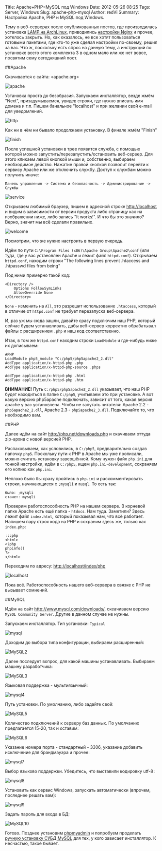 Title: Apache+PHP+MySQL под Windows
Date: 2012-05-26 08:25
Tags: Server, Windows
Slug: apache-php-mysql
Author: redVi
Summary: Настройка Apache, PHP и MySQL под Windows.

Тему о веб-серверах после опубликованных постов, где производилась установка [LAMP на ArchLinux](lamp.html), приводились [настройки Nginx](nginx.html) и прочее, хотелось закрыть. Но, как оказалось, не все хотят пользоваться готовыми пакетами, где кто-то уже сделал настройки по-своему, решил за вас. Что ж, поскольку есть спрос на данную тему, а инструкций по установке всего этого комплекта 3 в одном мало или же нет вовсе, посвятим сему сегодняшний пост.

##Apache

Скачивается с сайта: <apache.org>

![apache](http://4.bp.blogspot.com/-WQR3jhVhuFQ/T8DXh8wJYrI/AAAAAAAAAng/Y8V2Ig5FcfA/s1600/apache+org.png "apache")

Установка проста до безобразия. Запускаем инсталлятор, везде жмём "Next", призадумываемся, увидев строки, где нужно вписать имя домена и т.п. Пишем банальное "localhost" и при желании свой e-mail для уведомлений.

![http](http://4.bp.blogspot.com/-a7QNRFLH0SY/T8DXuB9qNQI/AAAAAAAAAno/zVe5eCNqmlc/s1600/apache.png "http")

Как ни в чём ни бывало продолжаем установку. В финале жмём "Finish"

![finish](http://4.bp.blogspot.com/-fIr5gxtMcno/T8DYQPR2aCI/AAAAAAAAAnw/esNWCZX-6PY/s1600/apache-install2.png "finish")

После успешной установки в трее появится служба, с помощью которой можно запустить/перезапустить/остановить веб-сервер. Для этого кликаем левой кнопкой мыши и, собственно, выбираем необходимое действо. Нажатие правой кнопкой позволит перейти к сервису Apache или же отключить службу.
Доступ к службам можно получить иначе:

    Панель управления -> Система и безопасность -> Администрирование -> Службы

![service](http://4.bp.blogspot.com/-tSVUz_03dQw/T8DYYiPKvjI/AAAAAAAAAoA/5tSpYx9PDUw/s1600/apache-services.png "service")

Открываем любимый браузер, пишем в адресной строке <http://localhost> и видим в зависимости от версии продукта либо страницу как на изображении ниже, либо запись "It works!". И что бы это значило? Верно, значит мы всё сделали правильно.

![welcome](http://3.bp.blogspot.com/-h5dJPIxqJYE/T8DYfGYUaYI/AAAAAAAAAoI/1jCtpDVyn-o/s1600/apache+localhost4.png "welcome")

Посмотрим, что же нужно настроить в первую очередь.

Идём по пути `C:\Program Files (x86)\Apache Group\Apache2\conf` (или туда, где у вас установлен Apache и лежит файл `httpd.conf`). Открываем `httpd.conf`, находим строки "The following lines prevent .htaccess and .htpasswd files from being"

Под ними примерно такой код:

    <Directory />
        Options FollowSymLinks
        AllowOverride None
    </Directory>

`None` - изменить на `All`, это разрешит использование `.htaccess`, который в отличие от `httpd.conf` не требует перезапуска веб-сервера.

И, раз уж мы сюда зашли, давайте сразу подключим наш PHP, который сейчас будем устанавливать, дабы веб-сервер корректно обрабатывал файлы с расширением `.php` и наш код соответственно.

Итак, в том же `httpd.conf` находим строки `LoadModule` и где-нибудь ниже их дописываем:

    #PHP
    LoadModule php5_module "C:/php5/php5apache2_2.dll"
    AddType application/x-httpd-php .php
    AddType application/x-httpd-php-source .phps

    AddType application/x-httpd-php .html
    AddType application/x-httpd-php .htm

<b>ВНИМАНИЕ!</b> Путь `C:/php5/php5apache2_2.dll` указывает, что наш PHP будет находиться в папке `C:/php5`, учитываем это при установке. А вот какую версию php5apache подключать, зависит от того, какая версия apache у вас установлена. Чтобы не запутать читателя: Apache 2.2 - `php5apache2_2.dll`, Apache 2.3 - `php5apache2_3.dll`. Подключайте то, что необходимо вам.

##PHP

Далее идём на сайт <http://php.net/downloads.php> и скачиваем оттуда zip-архив с новой версией PHP.

Распаковываем, как условились, в `C:/php5`, предварительно создав папочку `php5`. Поскольку пути к PHP в Apache мы уже прописали, можно считать установку завершённой.  Кому нужен файл `php.ini` для тонкой настройки, идём в `C:/php5`, ищем `php.ini-development`, сохраняем его копию как `php.ini`.

Неплохо было бы сразу пройтись в `php.ini` и раскомментировать строки, начинающиеся с `;mysqli` и `musql`. То есть так:

    было: ;mysqli
    станет: mysqli

Проверим работоспособность PHP на нашем сервере. В корневой папке Apache есть ещё папка - `htdocs`. Нам туда. Заметили? Здесь лежит файл `index.html`, который показывал нам, что всё работает. Напишем пару строк кода на PHP и сохраним здесь же, только как `index.php`:

    :::php
    <html>
    <?php
    phpinfo()
    ?>
    </html>

Переходим по адресу: <http://localhost/index/php>

![localhost](http://1.bp.blogspot.com/-4PYYfS0dyoY/T8DZvECRg-I/AAAAAAAAAoQ/jufK8sf65rU/s1600/index.png "localhost")

 Пока всё. Работоспособность нашего веб-сервера в связке с PHP не вызывает сомнений.

##MySQL

Идём на сайт <http://www.mysql.com/downloads/>, скеачиваем версию `MySQL Community Server`. Другие в данном случае не нужны.

Запускаем инсталлятор. Тип установки: `Typical`

![mysql](http://1.bp.blogspot.com/-QWjGO7pfuOk/T8DZ87-LBYI/AAAAAAAAAoY/acMquvuxA7A/s1600/mysql.png "MySQL")

Доходим до выбора типа конфигурации, выбираем расширенный:

![MySQL2](http://1.bp.blogspot.com/-c9NwybxAQDc/T8DaCXRDjpI/AAAAAAAAAog/FNKWO4i7gXA/s1600/mysql2.png "MySQL type")

Далее последует вопрос, для какой машины устанавливать. Выбираем машину разработчика:

![MySQL3](http://4.bp.blogspot.com/-5p2AqGkBbhs/T8DaINB0HfI/AAAAAAAAAoo/XLBycae4LUE/s1600/mysql3.png "MySQL mashine")

Языковая поддержка - мультиязычный:

![mysql4](http://4.bp.blogspot.com/-YwYLFpIO7mU/T8DaNqzyQDI/AAAAAAAAAow/0WY1CVK-EyM/s1600/mysql4.png "MySQL database")

Путь установки. По умолчанию, либо задайте свой:

![MySQL5](http://2.bp.blogspot.com/-mheaCYCJBWk/T8DaTHegUNI/AAAAAAAAAo4/s7QkWQbau2I/s1600/mysql5.png "MySQL path")

Количество подключений к серверу баз данных. По умолчанию предлагается 15-20, так и оставим:

![MySQL6](http://1.bp.blogspot.com/-7NhsyDlS6K4/T8DaYZ9gBiI/AAAAAAAAApA/gY6qbN61zoo/s1600/mysql6.png "MySQL approximate number")

Указание номера порта - стандартный - 3306, указание добавить исключение для брандмауэра и прочее:

![mysql7](http://4.bp.blogspot.com/-LWj8_7E0CR4/T8DaefSwxbI/AAAAAAAAApI/eKbzam4O2eg/s1600/mysql7.png "MySQL tcp")

Выбор языково поддержки. Убедитесь, что выставили кодировку utf-8 :

![mysql8](http://3.bp.blogspot.com/-LFgFUoV7qcs/T8DakR5t5RI/AAAAAAAAApQ/RvcaTSa120Y/s1600/mysql8.png "MySQL utf")

Установить как сервис Windows, запускать автоматически (впрочем, последнее решать вам):

![mysql9](http://4.bp.blogspot.com/-3Rfp5puQMDg/T8DapXrVwvI/AAAAAAAAApY/2Fs3PTKh-M0/s1600/mysql9.png "MySQL server")

Задать пароль для входа в БД:

![MySQL10](http://1.bp.blogspot.com/-I-A0-eoq67M/T8DavjC0_aI/AAAAAAAAApg/48u66lg_fqY/s1600/mysql10.png "MySQL server")

Готово. Позднее установим [phpmyadmin](phpmyadmin.html) и попробуем проделать [ручную установку СУБД MySQL](mysql-install.html) для тех, у кого зависает  инсталлятор. К несчастью, такое бывает.
